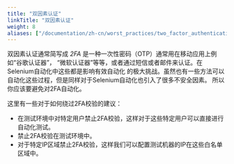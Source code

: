 ```yaml
---
title: "双因素认证"
linkTitle: "双因素认证"
weight: 8
aliases: ["/documentation/zh-cn/worst_practices/two_factor_authentication/"]
---
```


双因素认证通常简写成 _2FA_ 是一种一次性密码（OTP）通常用在移动应用上例如“谷歌认证器”，
“微软认证器”等等，或者通过短信或者邮件来认证。在Selenium自动化中这些都是影响有效自动化
的极大挑战。虽然也有一些方法可以自动化这些过程，但是同样对于Selenium自动化也引入了很多不安全因素。
所以你应该要避免对2FA自动化。

这里有一些对于如何绕过2FA校验的建议：

* 在测试环境中对特定用户禁止2FA校验，这样对于这些特定用户可以直接进行自动化测试。
* 禁止2FA校验在测试环境中。
* 对于特定IP区域禁止2FA校验，这样我们可以配置测试机器的IP在这些白名单区域中。
